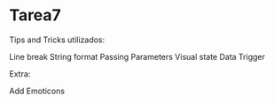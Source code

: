 # Tarea7

Tips and Tricks utilizados:

Line break
String format
Passing Parameters
Visual state
Data Trigger

Extra:

Add Emoticons
